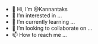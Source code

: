 - 👋 Hi, I’m @Kannantaks
- 👀 I’m interested in ...
- 🌱 I’m currently learning ...
- 💞️ I’m looking to collaborate on ...
- 📫 How to reach me ...

<!---
Kannantaks/Kannantaks is a ✨ special ✨ repository because its `README.md` (this file) appears on your GitHub profile.
You can click the Preview link to take a look at your changes.
--->
